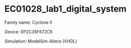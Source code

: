 # EC01028_lab1_digital_system

Family name: Cyclone II

Device: EP2C35F672C6

Simulation: ModelSim-Altera (VHDL)